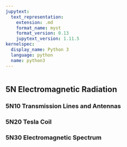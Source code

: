 ```yaml
---
jupytext:
  text_representation:
    extension: .md
    format_name: myst
    format_version: 0.13
    jupytext_version: 1.11.5
kernelspec:
  display_name: Python 3
  language: python
  name: python3
---
```


```{contents}
```

## 5N	Electromagnetic Radiation

### 5N10	Transmission Lines and Antennas
### 5N20	Tesla Coil
### 5N30	Electromagnetic Spectrum
